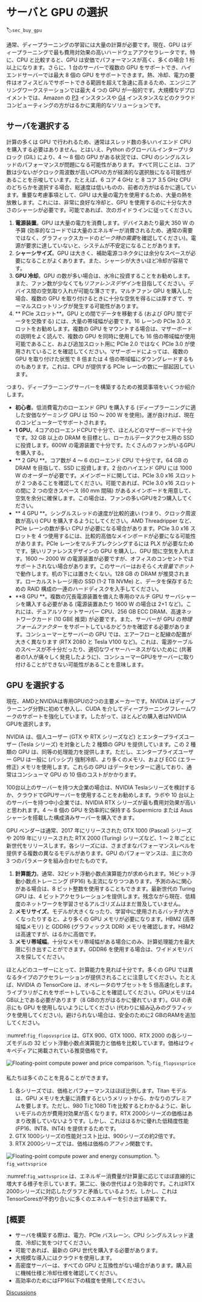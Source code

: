 # サーバと GPU の選択
:label:`sec_buy_gpu`

通常、ディープラーニングの学習には大量の計算が必要です。現在、GPU はディープラーニングで最も費用対効果の高いハードウェアアクセラレータです。特に、CPU と比較すると、GPU は安価でパフォーマンスが高く、多くの場合 1 桁以上になります。さらに、1 台のサーバーで複数の GPU をサポートでき、ハイエンドサーバーでは最大 8 個の GPU をサポートできます。熱、冷却、電力の要件はオフィスビルでサポートできる範囲を超えて急速に高まるため、エンジニアリングワークステーションでは最大 4 つの GPU が一般的です。大規模なデプロイメントでは、Amazon の [P3](https://aws.amazon.com/ec2/instance-types/p3/) インスタンスや [G4](https://aws.amazon.com/blogs/aws/in-the-works-ec2-instances-g4-with-nvidia-t4-gpus/) インスタンスなどのクラウドコンピューティングの方がはるかに実用的なソリューションです。 

## サーバを選択する

計算の多くは GPU で行われるため、通常はスレッド数の多いハイエンド CPU を購入する必要はありません。とはいえ、Python のグローバルインタープリタロック (GIL) により、4 ～ 8 個の GPU がある状況では、CPU のシングルスレッドのパフォーマンスが問題になる可能性があります。すべて同じことは、コア数は少ないがクロック周波数が高いCPUの方が経済的な選択肢になる可能性があることを示唆しています。たとえば、6 コア 4 GHz と 8 コア 3.5 GHz CPU のどちらかを選択する場合、総速度は低いものの、前者の方がはるかに適しています。重要な考慮事項として、GPU は大量の電力を使用するため、大量の熱を放散します。これには、非常に良好な冷却と、GPU を使用するのに十分な大きさのシャーシが必要です。可能であれば、次のガイドラインに従ってください。 

1. **電源装置**。GPU は大量の電力を消費します。デバイスあたり最大 350 W の予算 (効率的なコードでは大量のエネルギーが消費されるため、通常の需要ではなく、グラフィックスカードの*ピーク時の需要*を確認してください)。電源が要求に達していないと、システムが不安定になることがあります。
1. **シャーシサイズ**。GPU は大きく、補助電源コネクタには余分なスペースが必要になることがよくあります。また、シャーシが大きいほど冷却が容易です。
1. **GPU 冷却**。GPU の数が多い場合は、水冷に投資することをお勧めします。また、ファン数が少なくても*リファレンスデザイン*を目指してください。デバイス間の空気取り入れが可能な薄さです。マルチファン GPU を購入した場合、複数の GPU を取り付けるときに十分な空気を得るには厚すぎて、サーマルスロットリングが発生する可能性があります。
1. ** PCIe スロット**。GPU との間でデータを移動する (および GPU 間でデータを交換する) には、大量の帯域幅が必要です。16 レーンの PCIe 3.0 スロットをお勧めします。複数の GPU をマウントする場合は、マザーボードの説明をよく読んで、複数の GPU を同時に使用しても 16 倍の帯域幅が使用可能であること、および追加スロット用に PCIe 2.0 ではなく PCIe 3.0 が使用されていることを確認してください。マザーボードによっては、複数の GPU を取り付けた状態で 8 倍または 4 倍の帯域幅にダウングレードするものもあります。これは、CPU が提供する PCIe レーンの数に一部起因しています。

つまり、ディープラーニングサーバーを構築するための推奨事項をいくつか紹介します。 

* **初心者**。低消費電力のローエンド GPU を購入する (ディープラーニングに適した安価なゲーミング GPU は 150 ～ 200 W を使用)。運が良ければ、現在のコンピューターでサポートされます。
* **1 GPU**。4コアのローエンドCPUで十分で、ほとんどのマザーボードで十分です。32 GB 以上の DRAM を目標とし、ローカルデータアクセス用の SSD に投資します。600W の電源装置で十分です。たくさんのファンがいるGPUを購入する。
* ** 2 GPU **。コア数が 4 ～ 6 のローエンド CPU で十分です。64 GB の DRAM を目指して、SSD に投資します。2 台のハイエンド GPU には 1000 W のオーダーが必要です。メインボードに関しては、PCIe 3.0 x16 スロットが 2 つあることを確認してください。可能であれば、PCIe 3.0 x16 スロットの間に 2 つの空きスペース (60 mm 間隔) があるメインボードを用意して、空気を余分に確保します。この場合は、ファンの多いGPUを2つ購入してください。
* ** 4 GPU **。シングルスレッドの速度が比較的速い (つまり、クロック周波数が高い) CPU を購入するようにしてください。AMD Threadripper など、PCIe レーンの数が多い CPU が必要になる場合があります。PCIe 3.0 x16 スロットを 4 つ使用するには、比較的高価なメインボードが必要になる可能性があります。PCIe レーンをマルチプレクシングするには PLX が必要なためです。狭いリファレンスデザインの GPU を購入し、GPU 間に空気を入れます。1600 ～ 2000 W の電源装置が必要ですが、オフィスのコンセントではサポートされない場合があります。このサーバーはおそらく*大音量でホット*で動作します。机の下には置きたくない。128 GB の DRAM が推奨されます。ローカルストレージ用の SSD (1-2 TB NVMe) と、データを保存するための RAID 構成の一連のハードディスクを入手してください。
* **8 GPU **。複数の冗長電源装置を備えた専用のマルチ GPU サーバシャーシを購入する必要がある (電源装置あたり 1600 W の場合は 2+1 など)。これには、デュアルソケットサーバー CPU、256 GB ECC DRAM、高速ネットワークカード (10 GBE 推奨) が必要です。また、サーバーが GPU の*物理フォームファクター* をサポートしているかどうかを確認する必要があります。コンシューマーとサーバーの GPU では、エアーフローと配線の配置が大きく異なります (RTX 2080 と Tesla V100 など)。これは、電源ケーブルのスペースが不十分だったり、適切なワイヤーハーネスがないために (共著者の1人が痛々しく発見したように)、コンシューマーGPUをサーバーに取り付けることができない可能性があることを意味します。

## GPU を選択する

現在、AMDとNVIDIAは専用GPUの2つの主要メーカーです。NVIDIA はディープラーニング分野に初めて参入し、CUDA を介してディープラーニングフレームワークのサポートを強化しています。したがって、ほとんどの購入者はNVIDIA GPUを選択します。 

NVIDIA は、個人ユーザー (GTX や RTX シリーズなど) とエンタープライズユーザー (Tesla シリーズ) を対象とした 2 種類の GPU を提供しています。この 2 種類の GPU は、同等の処理能力を提供します。ただし、エンタープライズユーザー GPU は一般に (パッシブ) 強制冷却、より多くのメモリ、および ECC (エラー修正) メモリを使用します。これらの GPU はデータセンターに適しており、通常はコンシューマ GPU の 10 倍のコストがかかります。 

100台以上のサーバーを持つ大企業の場合は、NVIDIA Teslaシリーズを検討するか、クラウドでGPUサーバーを使用することをお勧めします。ラボや 10 台以上のサーバーを持つ中小企業では、NVIDIA RTX シリーズが最も費用対効果が高いと思われます。4 ～ 8 個の GPU を効率的に保持する Supermicro または Asus シャーシを搭載した構成済みサーバーを購入できます。 

GPU ベンダーは通常、2017 年にリリースされた GTX 1000 (Pascal) シリーズや 2019 年にリリースされた RTX 2000 (Turing) シリーズなど、1 ～ 2 年ごとに新世代をリリースします。各シリーズには、さまざまなパフォーマンスレベルを提供する複数の異なるモデルがあります。GPU のパフォーマンスは、主に次の 3 つのパラメータを組み合わせたものです。 

1. **計算能力**。通常、32ビット浮動小数点演算能力が求められます。16ビット浮動小数点トレーニング (FP16) も主流になりつつあります。予測のみに関心がある場合は、8 ビット整数を使用することもできます。最新世代の Turing GPU は、4 ビットアクセラレーションを提供します。残念ながら現在、低精度のネットワークを学習させるアルゴリズムはまだ普及していません。
1. **メモリサイズ**。モデルが大きくなったり、学習中に使用されるバッチが大きくなったりすると、より多くの GPU メモリが必要になります。HBM2 (高帯域幅メモリ) と GDDR6 (グラフィックス DDR) メモリを確認します。HBM2 は高速ですが、はるかに高価です。
1. **メモリ帯域幅**。十分なメモリ帯域幅がある場合にのみ、計算処理能力を最大限に引き出すことができます。GDDR6 を使用する場合は、ワイドメモリバスを探してください。

ほとんどのユーザーにとって、計算能力を見れば十分です。多くの GPU では異なるタイプのアクセラレーションが提供されることに注意してください。たとえば、NVIDIA の TensorCore は、オペレータのサブセットを 5 倍高速化します。ライブラリがこれをサポートしていることを確認してください。GPUメモリは4 GB以上である必要があります（8 GBの方がはるかに優れています）。GUI の表示にも GPU を使用しないようにしてください (代わりに組み込みのグラフィックを使用してください)。避けられない場合は、安全のために2 GBのRAMを追加してください。 

:numref:`fig_flopsvsprice` は、GTX 900、GTX 1000、RTX 2000 の各シリーズモデルの 32 ビット浮動小数点演算能力と価格を比較しています。価格はウィキペディアに掲載されている推奨価格です。 

![Floating-point compute power and price comparison. ](../img/flopsvsprice.svg)
:label:`fig_flopsvsprice`

私たちは多くのことを見ることができます。 

1. 各シリーズでは、価格とパフォーマンスはほぼ比例します。Titan モデルは、GPU メモリを大量に消費するというメリットから、かなりのプレミアムを要します。ただし、980 Tiと1080 Tiを比較するとわかるように、新しいモデルの方が費用対効果が高くなります。RTX 2000シリーズの価格はあまり改善していないようです。しかし、これははるかに優れた低精度性能 (FP16、INT8、INT4) を提供するためです。
2. GTX 1000シリーズの性能対コスト比は、900シリーズの約2倍です。
3. RTX 2000シリーズでは、価格は価格の*アフィン*関数です。

![Floating-point compute power and energy consumption. ](../img/wattvsprice.svg)
:label:`fig_wattvsprice`

:numref:`fig_wattvsprice` は、エネルギー消費量が計算量に応じてほぼ直線的に増大する様子を示しています。第二に、後の世代はより効率的です。これはRTX 2000シリーズに対応したグラフと矛盾しているようだ。しかし、これはTensorCoresが不釣り合いに多くのエネルギーを引き出す結果です。 

## [概要

* サーバを構築する際は、電力、PCIe バスレーン、CPU シングルスレッド速度、冷却に気をつけてください。
* 可能であれば、最新の GPU 世代を購入する必要があります。
* 大規模な導入にはクラウドを使用します。
* 高密度サーバーは、すべての GPU と互換性がない場合があります。購入前に機械仕様と冷却仕様を確認してください。
* 高効率のためにはFP16以下の精度を使用してください。

[Discussions](https://discuss.d2l.ai/t/425)

